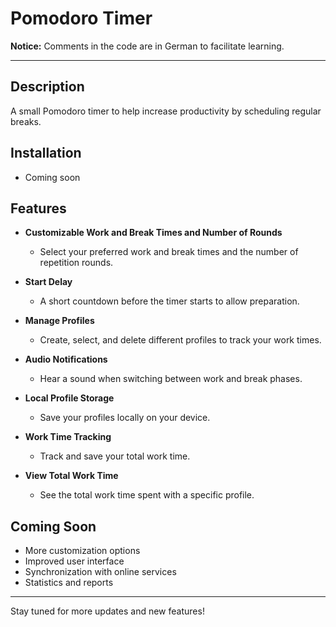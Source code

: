 # Pomodoro Timer

**Notice:** Comments in the code are in German to facilitate learning.

---

## Description

A small Pomodoro timer to help increase productivity by scheduling regular breaks.

## Installation

- Coming soon

## Features

- **Customizable Work and Break Times and Number of Rounds**
  - Select your preferred work and break times and the number of repetition rounds.
- **Start Delay**

  - A short countdown before the timer starts to allow preparation.

- **Manage Profiles**

  - Create, select, and delete different profiles to track your work times.

- **Audio Notifications**

  - Hear a sound when switching between work and break phases.

- **Local Profile Storage**

  - Save your profiles locally on your device.

- **Work Time Tracking**

  - Track and save your total work time.

- **View Total Work Time**
  - See the total work time spent with a specific profile.

## Coming Soon

- More customization options
- Improved user interface
- Synchronization with online services
- Statistics and reports

---

Stay tuned for more updates and new features!
